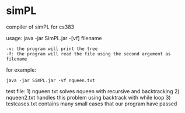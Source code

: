 simPL
=====

compiler of simPL for cs383

usage:
	java -jar SimPL.jar -[vf] filename

	-v: the program will print the tree
	-f: the program will read the file using the second argument as filename

for example:

	java -jar SimPL.jar -vf nqueen.txt

test file:
	1) nqueen.txt solves nqueen with recursive and backtracking
	2) nqueen2.txt handles this problem using backtrack with while loop 
	3) testcases.txt contains many small cases that our program have passed

